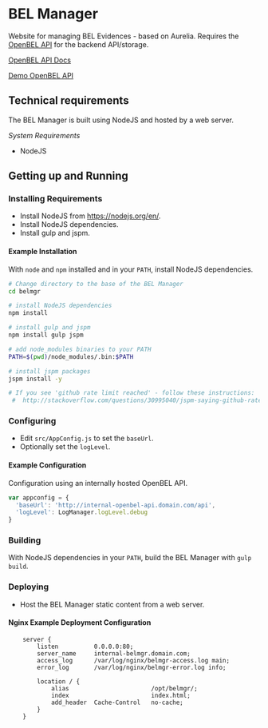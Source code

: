# BEL Manager

Website for managing BEL Evidences - based on Aurelia.  Requires the [OpenBEL API][OpenBEL API] for the backend API/storage.

[OpenBEL API Docs][OpenBEL API Docs]

[Demo OpenBEL API][Demo OpenBEL API]

## Technical requirements

The BEL Manager is built using NodeJS and hosted by a web server.

*System Requirements*

- NodeJS

## Getting up and Running

### Installing Requirements

- Install NodeJS from https://nodejs.org/en/.
- Install NodeJS dependencies.
- Install gulp and jspm.

#### Example Installation

With ``node`` and ``npm`` installed and in your ``PATH``, install NodeJS
dependencies.

```bash
# Change directory to the base of the BEL Manager
cd belmgr

# install NodeJS dependencies
npm install

# install gulp and jspm
npm install gulp jspm

# add node_modules binaries to your PATH
PATH=$(pwd)/node_modules/.bin:$PATH

# install jspm packages
jspm install -y

# If you see 'github rate limit reached' - follow these instructions: 
 #  http://stackoverflow.com/questions/30995040/jspm-saying-github-rate-limit-reached-how-to-fix
```

### Configuring

- Edit ``src/AppConfig.js`` to set the ``baseUrl``.
- Optionally set the ``logLevel``.

#### Example Configuration

Configuration using an internally hosted OpenBEL API.

```javascript
var appconfig = {
  'baseUrl': 'http://internal-openbel-api.domain.com/api',
  'logLevel': LogManager.logLevel.debug
}
```

### Building

With NodeJS dependencies in your ``PATH``, build the BEL Manager with
``gulp build``.

### Deploying

- Host the BEL Manager static content from a web server.

#### Nginx Example Deployment Configuration

```
    server {
        listen          0.0.0.0:80;
        server_name     internal-belmgr.domain.com;
        access_log      /var/log/nginx/belmgr-access.log main;
        error_log       /var/log/nginx/belmgr-error.log info;

        location / { 
            alias                       /opt/belmgr/;
            index                       index.html;
            add_header  Cache-Control   no-cache;
        }   
    }   
```

[OpenBEL API]:      https://github.com/OpenBEL/openbel-api
[OpenBEL API Docs]: http://next.belframework.org/
[Demo OpenBEL API]: http://next.belframework.org/api

